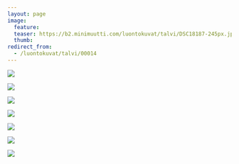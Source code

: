 ```yaml
---
layout: page
image:
  feature:
  teaser: https://b2.minimuutti.com/luontokuvat/talvi/DSC18187-245px.jpg
  thumb:
redirect_from:
  - /luontokuvat/talvi/00014
---
```


![](https://b2.minimuutti.com/luontokuvat/talvi/DSC18077-800px.jpg)

![](https://b2.minimuutti.com/luontokuvat/talvi/DSC18119-800px.jpg)

![](https://b2.minimuutti.com/luontokuvat/talvi/DSC18120-800px.jpg)

![](https://b2.minimuutti.com/luontokuvat/talvi/DSC18124-800px.jpg)

![](https://b2.minimuutti.com/luontokuvat/talvi/DSC18126-800px.jpg)

![](https://b2.minimuutti.com/luontokuvat/talvi/DSC18503-800px.jpg)

![](https://b2.minimuutti.com/luontokuvat/talvi/DSC18187-800px.jpg)
